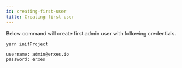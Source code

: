 ```yaml
---
id: creating-first-user
title: Creating first user
---
```


Below command will create first admin user with following credentials.

```
yarn initProject
```

```
username: admin@erxes.io
password: erxes
```
